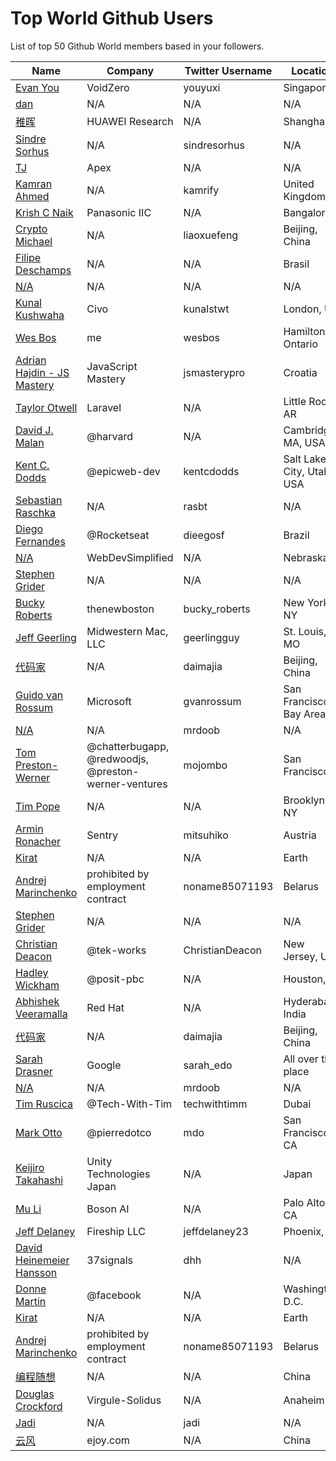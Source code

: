 # Top World Github Users

List of top 50 Github World members based in your followers.

<!-- START TOP USERS -->
| Name | Company | Twitter Username | Location | Repositories |
|------|---------|------------------|----------|--------------|
| [Evan You](https://github.com/yyx990803) | VoidZero | youyuxi | Singapore | 198 |
| [dan](https://github.com/gaearon) | N/A | N/A | N/A | 286 |
| [稚晖](https://github.com/peng-zhihui) | HUAWEI Research | N/A | Shanghai | 59 |
| [Sindre Sorhus](https://github.com/sindresorhus) | N/A | sindresorhus | N/A | 1118 |
| [TJ](https://github.com/tj) | Apex | N/A | N/A | 296 |
| [Kamran Ahmed](https://github.com/kamranahmedse) | N/A | kamrify | United Kingdom | 106 |
| [Krish C Naik](https://github.com/krishnaik06) | Panasonic IIC | N/A | Bangalore | 344 |
| [Crypto Michael](https://github.com/michaelliao) | N/A | liaoxuefeng | Beijing, China | 106 |
| [Filipe Deschamps](https://github.com/filipedeschamps) | N/A | N/A | Brasil | 21 |
| [N/A](https://github.com/CodeWithHarry) | N/A | N/A | N/A | 38 |
| [Kunal Kushwaha](https://github.com/kunal-kushwaha) | Civo | kunalstwt | London, UK | 47 |
| [Wes Bos](https://github.com/wesbos) | me | wesbos | Hamilton, Ontario | 412 |
| [Adrian Hajdin - JS Mastery](https://github.com/adrianhajdin) | JavaScript Mastery | jsmasterypro | Croatia | 146 |
| [Taylor Otwell](https://github.com/taylorotwell) | Laravel | N/A | Little Rock, AR | 32 |
| [David J. Malan](https://github.com/dmalan) | @harvard | N/A | Cambridge, MA, USA | 22 |
| [Kent C. Dodds](https://github.com/kentcdodds) | @epicweb-dev  | kentcdodds | Salt Lake City, Utah, USA | 732 |
| [Sebastian Raschka](https://github.com/rasbt) | N/A | rasbt | N/A | 144 |
| [Diego Fernandes](https://github.com/diego3g) | @Rocketseat  | dieegosf | Brazil | 75 |
| [N/A](https://github.com/WebDevSimplified) | WebDevSimplified | N/A | Nebraska | 226 |
| [Stephen Grider](https://github.com/StephenGrider) | N/A | N/A | N/A | 122 |
| [Bucky Roberts](https://github.com/buckyroberts) | thenewboston | bucky_roberts | New York, NY | 45 |
| [Jeff Geerling](https://github.com/geerlingguy) | Midwestern Mac, LLC | geerlingguy | St. Louis, MO | 304 |
| [代码家](https://github.com/daimajia) | N/A | daimajia | Beijing, China | 91 |
| [Guido van Rossum](https://github.com/gvanrossum) | Microsoft | gvanrossum | San Francisco Bay Area | 26 |
| [N/A](https://github.com/mrdoob) | N/A | mrdoob | N/A | 42 |
| [Tom Preston-Werner](https://github.com/mojombo) | @chatterbugapp, @redwoodjs, @preston-werner-ventures  | mojombo | San Francisco | 66 |
| [Tim Pope](https://github.com/tpope) | N/A | N/A | Brooklyn, NY | 85 |
| [Armin Ronacher](https://github.com/mitsuhiko) | Sentry | mitsuhiko | Austria | 314 |
| [Kirat](https://github.com/hkirat) | N/A | N/A | Earth | 142 |
| [Andrej Marinchenko](https://github.com/BEPb) | prohibited by employment contract | noname85071193 | Belarus | 43 |
| [Stephen Grider](https://github.com/StephenGrider) | N/A | N/A | N/A | 122 |
| [Christian Deacon](https://github.com/gamemann) | @tek-works | ChristianDeacon | New Jersey, US | 173 |
| [Hadley Wickham](https://github.com/hadley) | @posit-pbc | N/A | Houston, TX | 342 |
| [Abhishek Veeramalla](https://github.com/iam-veeramalla) | Red Hat | N/A | Hyderabad, India | 72 |
| [代码家](https://github.com/daimajia) | N/A | daimajia | Beijing, China | 91 |
| [Sarah Drasner](https://github.com/sdras) | Google | sarah_edo | All over the place | 102 |
| [N/A](https://github.com/mrdoob) | N/A | mrdoob | N/A | 42 |
| [Tim Ruscica](https://github.com/techwithtim) | @Tech-With-Tim  | techwithtimm | Dubai | 209 |
| [Mark Otto](https://github.com/mdo) | @pierredotco  | mdo | San Francisco, CA | 32 |
| [Keijiro Takahashi](https://github.com/keijiro) | Unity Technologies Japan | N/A | Japan | 880 |
| [Mu Li](https://github.com/mli) | Boson AI | N/A | Palo Alto, CA | 20 |
| [Jeff Delaney](https://github.com/codediodeio) | Fireship LLC | jeffdelaney23 | Phoenix, AZ | 65 |
| [David Heinemeier Hansson](https://github.com/dhh) | 37signals | dhh | N/A | 4 |
| [Donne Martin](https://github.com/donnemartin) | @facebook | N/A | Washington, D.C. | 27 |
| [Kirat](https://github.com/hkirat) | N/A | N/A | Earth | 142 |
| [Andrej Marinchenko](https://github.com/BEPb) | prohibited by employment contract | noname85071193 | Belarus | 43 |
| [编程随想](https://github.com/programthink) | N/A | N/A | China | 5 |
| [Douglas Crockford](https://github.com/douglascrockford) | Virgule-Solidus | N/A | Anaheim | 18 |
| [Jadi](https://github.com/jadijadi) | N/A | jadi | N/A | 98 |
| [云风](https://github.com/cloudwu) | ejoy.com | N/A | China | 140 |
<!-- END TOP USERS -->
